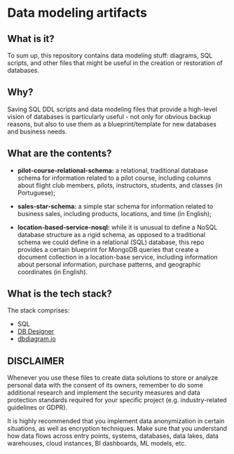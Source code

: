 # Data modeling artifacts

## What is it?

To sum up, this repository contains data modeling stuff: diagrams, SQL scripts, and other files that might be useful in the creation or restoration of databases. 

## Why?

Saving SQL DDL scripts and data modeling files that provide a high-level vision of databases is particularly useful - not only for obvious backup reasons, but also to use them as a blueprint/template for new databases and business needs.

## What are the contents?

* **pilot-course-relational-schema:** a relational, traditional database schema for information related to a pilot course, including columns about flight club members, pilots, instructors, students, and classes (in Portuguese);

* **sales-star-schema:** a simple star schema for information related to business sales, including products, locations, and time (in English);

* **location-based-service-nosql:** while it is unusual to define a NoSQL database structure as a rigid schema, as opposed to a traditional schema we could define in a relational (SQL) database, this repo provides a certain blueprint for MongoDB queries that create a document collection in a location-base service, including information about personal information, purchase patterns, and geographic coordinates (in English).

## What is the tech stack?

The stack comprises:

* SQL
* [DB Designer](https://www.dbdesigner.net/)
* [dbdiagram.io](https://dbdiagram.io/)

## DISCLAIMER

Whenever you use these files to create data solutions to store or analyze personal data with the consent of its owners, remember to do some additional research and implement the security measures and data protection standards required for your specific project (e.g. industry-related guidelines or GDPR). 

It is highly recommended that you implement data anonymization in certain situations, as well as encryption techniques. Make sure that you understand how data flows across entry points, systems, databases, data lakes, data warehouses, cloud instances, BI dashboards, ML models, etc.